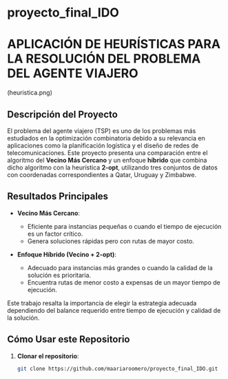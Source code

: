 # proyecto_final_IDO
# APLICACIÓN DE HEURÍSTICAS PARA LA RESOLUCIÓN DEL PROBLEMA DEL AGENTE VIAJERO

(heuristica.png)

## Descripción del Proyecto

El problema del agente viajero (TSP) es uno de los problemas más estudiados en la optimización combinatoria debido a su relevancia en aplicaciones como la planificación logística y el diseño de redes de telecomunicaciones. Este proyecto presenta una comparación entre el algoritmo del **Vecino Más Cercano** y un enfoque **híbrido** que combina dicho algoritmo con la heurística **2-opt**, utilizando tres conjuntos de datos con coordenadas correspondientes a Qatar, Uruguay y Zimbabwe.

## Resultados Principales

- **Vecino Más Cercano**:
  - Eficiente para instancias pequeñas o cuando el tiempo de ejecución es un factor crítico.
  - Genera soluciones rápidas pero con rutas de mayor costo.

- **Enfoque Híbrido (Vecino + 2-opt)**:
  - Adecuado para instancias más grandes o cuando la calidad de la solución es prioritaria.
  - Encuentra rutas de menor costo a expensas de un mayor tiempo de ejecución.

Este trabajo resalta la importancia de elegir la estrategia adecuada dependiendo del balance requerido entre tiempo de ejecución y calidad de la solución.


## Cómo Usar este Repositorio

1. **Clonar el repositorio**:
   ```bash
   git clone https://github.com/maariaroomero/proyecto_final_IDO.git

